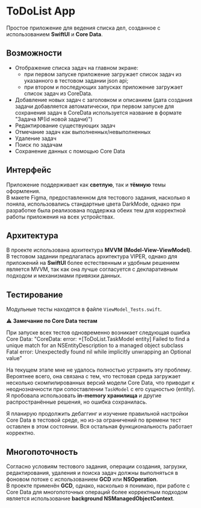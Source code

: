 # ToDoList App

Простое приложение для ведения списка дел, созданное с использованием **SwiftUI** и **Core Data**.

## Возможности

-  Отображение списка задач на главном экране: 
     - при первом запуске приложение загружает список задач из указанного в тестовом задании json api;
     - при втором и последующих запусках приложение загружает список задач из CoreData.
-  Добавление новых задач с заголовком и описанием (дата создания задачи добавляется автоматически, при первом запуске для сохранения задач в CoreData используется название в формате "Задача №\(id новой задачи)") 
-  Редактирование существующих задач  
-  Отмечание задач как выполненных/невыполненных  
-  Удаление задач  
-  Поиск по задачам
-  Сохранение данных с помощью Core Data  

## Интерфейс

Приложение поддерживает как **светлую**, так и **тёмную** темы оформления.  
В макете Figma, предоставленном для тестового задания, насколько я поняла, использовались стандартные цвета DarkMode, однако при разработке была реализована поддержка обеих тем для корректной работы приложения на всех устройствах.

## Архитектура

В проекте использована архитектура **MVVM (Model-View-ViewModel)**. 
В тестовом задании предлагалась архитектура VIPER, однако для приложений на **SwiftUI** более естественным и удобным решением является MVVM, так как она лучше согласуется с декларативным подходом и механизмами привязки данных.

## Тестирование

Модульные тесты находятся в файле `ViewModel_Tests.swift`.  

⚠️ **Замечание по Core Data тестам**  

При запуске всех тестов одновременно возникает следующая ошибка Core Data: 
"CoreData: error: +[ToDoList.TaskModel entity] Failed to find a unique match for an NSEntityDescription to a managed object subclass
Fatal error: Unexpectedly found nil while implicitly unwrapping an Optional value"

На текущем этапе мне не удалось полностью устранить эту проблему. Вероятнее всего, она связана с тем, что тестовая среда загружает несколько скомпилированных версий модели Core Data, что приводит к неоднозначности при сопоставлении `TaskModel` с его сущностью (entity).  
Я пробовала использовать **in-memory хранилища** и другие распространённые решения, но ошибка сохранилась.

Я планирую продолжить дебаггинг и изучение правильной настройки Core Data в тестовой среде, но из-за ограничений по времени тест оставлен в этом состоянии. Вся остальная функциональность работает корректно.
  
## Многопоточность

Согласно условиям тестового задания, операции создания, загрузки, редактирования, удаления и поиска задач должны выполняться в фоновом потоке с использованием **GCD** или **NSOperation**.  
В проекте применён **GCD**, однако, насколько я понимаю, при работе с Core Data для многопоточных операций более корректным подходом является использование **background NSManagedObjectContext**.

